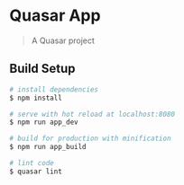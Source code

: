# Quasar App

> A Quasar project

## Build Setup

``` bash
# install dependencies
$ npm install

# serve with hot reload at localhost:8080
$ npm run app_dev

# build for production with minification
$ npm run app_build

# lint code
$ quasar lint
